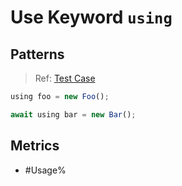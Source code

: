 # Use Keyword `using`

## Patterns

> Ref: [Test Case](../../../../../docs/entity/variable.md#syntax-using-declaration)

[//]: # (@formatter:off)
```js
using foo = new Foo();

await using bar = new Bar();
```
[//]: # (@formatter:on)

## Metrics

* #Usage%
